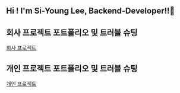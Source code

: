 ## Hi ! I'm Si-Young Lee, Backend-Developer!!👋

## 회사 프로젝트 포트폴리오 및 트러블 슈팅
[회사 프로젝트](https://github.com/siyoung-portfolio/company-portfolio/blob/main/README.md)




## 개인 프로젝트 포트폴리오 및 트러블 슈팅
[개인 프로젝트](https://github.com/siyoung-portfolio/personal-project/blob/main/README.md)
